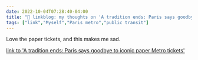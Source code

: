 ```yaml
---
date: 2022-10-04T07:28:40-04:00
title: "🔗 linkblog: my thoughts on 'A tradition ends: Paris says goodbye to iconic paper Metro tickets'"
tags: ["link","Myself","Paris metro","public transit"]
---
```

Love the paper tickets, and this makes me sad.
 

[link to 'A tradition ends: Paris says goodbye to iconic paper Metro tickets'](https://www.france24.com/en/france/20221004-a-tradition-ends-paris-says-goodbye-to-iconic-paper-metro-tickets)
